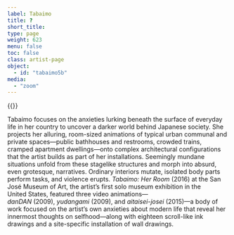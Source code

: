 ```yaml
---
label: Tabaimo
title: ?
short_title:
type: page
weight: 623
menu: false
toc: false
class: artist-page
object:
  - id: "tabaimo5b"
media:
  - "zoom"
---
```

{{<q-figure id="tabaimo5b">}}

Tabaimo focuses on the anxieties lurking beneath the surface of everyday life in her country to uncover a darker world behind Japanese society. She projects her alluring, room-sized animations of typical urban communal and private spaces—public bathhouses and restrooms, crowded trains, cramped apartment dwellings—onto complex architectural configurations that the artist builds as part of her installations. Seemingly mundane situations unfold from these stagelike structures and morph into absurd, even grotesque, narratives. Ordinary interiors mutate, isolated body parts perform tasks, and violence erupts. *Tabaimo: Her Room* (2016) at the San José Museum of Art, the artist’s first solo museum exhibition in the United States, featured three video animations—*danDAN* (2009), *yudangami* (2009), and *aitaisei-josei* (2015)—a body of work focused on the artist’s own anxieties about modern life that reveal her innermost thoughts on selfhood—along with eighteen scroll-like ink drawings and a site-specific installation of wall drawings.
